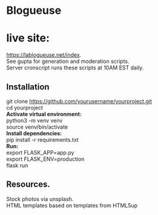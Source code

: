 # Blogueuse

# live site: 
https://lablogueuse.net/index.  
See gupta for generation and moderation scripts.  
Server cronscript runs these scripts at 10AM EST daily.  

## Installation
git clone https://github.com/yourusername/yourproject.git  
cd yourproject  
**Activate virtual environment:**   
python3 -m venv venv  
source venv/bin/activate  
**Install dependencies:**  
pip install -r requirements.txt  
**Run:**  
export FLASK_APP=app.py  
export FLASK_ENV=production  
flask run  

## Resources. 
Stock photos via unsplash.  
HTML templates based on templates from HTML5up  
